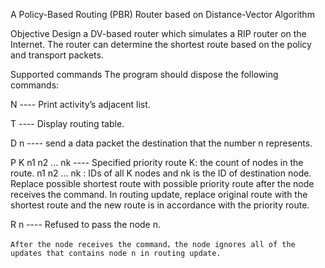 A Policy-Based Routing (PBR) Router based on Distance-Vector Algorithm

Objective
Design a DV-based router which simulates a RIP router on the Internet. The router can determine the shortest route based on the policy and transport packets.

Supported commands
The program should dispose the following commands:

N ---- Print activity’s adjacent list.

T ---- Display routing table.

D n ---- send a data packet the destination that the number n represents.

P K n1 n2 … nk ---- Specified priority route
	K: the count of nodes in the route.
	n1 n2 … nk : IDs of all K nodes and nk is the ID of destination node.
	Replace possible shortest route with possible priority route after the node receives the command. In routing update, replace original route with the shortest route and the new route is in accordance with the priority route.
	
R n ---- Refused to pass the node n.

	After the node receives the command，the node ignores all of the updates that contains node n in routing update.

